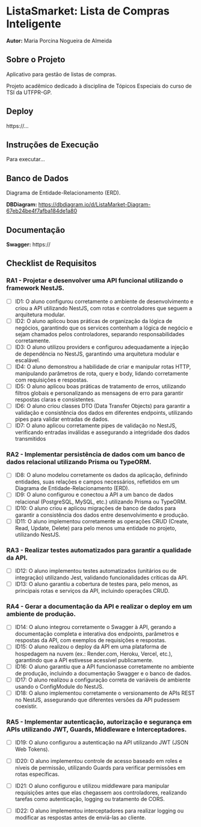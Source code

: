 # ListaSmarket: Lista de Compras Inteligente

**Autor:** Maria Porcina Nogueira de Almeida

## Sobre o Projeto

Aplicativo para gestão de listas de compras.

Projeto acadêmico dedicado à disciplina de Tópicos Especiais do curso de TSI da UTFPR-GP.

## Deploy

https://...

## Instruções de Execução

Para executar...

## Banco de Dados

Diagrama de Entidade-Relacionamento (ERD).

**DBDiagram:** https://dbdiagram.io/d/ListaMarket-Diagram-67eb24be4f7afba184de1a80

## Documentação

**Swagger:** https://

## Checklist de Requisitos

### RA1 - Projetar e desenvolver uma API funcional utilizando o framework NestJS.

 - [ ] ID1: O aluno configurou corretamente o ambiente de desenvolvimento e criou a API utilizando NestJS, com rotas e controladores que seguem a arquitetura modular.
 - [ ] ID2: O aluno aplicou boas práticas de organização da lógica de negócios, garantindo que os services contenham a lógica de negócio e sejam chamados pelos controladores, separando responsabilidades corretamente.
 - [ ] ID3: O aluno utilizou providers e configurou adequadamente a injeção de dependência no NestJS, garantindo uma arquitetura modular e escalável.
 - [ ] ID4: O aluno demonstrou a habilidade de criar e manipular rotas HTTP, manipulando parâmetros de rota, query e body, lidando corretamente com requisições e respostas.
 - [ ] ID5: O aluno aplicou boas práticas de tratamento de erros, utilizando filtros globais e personalizando as mensagens de erro para garantir respostas claras e consistentes.
 - [ ] ID6: O aluno criou classes DTO (Data Transfer Objects) para garantir a validação e consistência dos dados em diferentes endpoints, utilizando pipes para validar entradas de dados.
 - [ ] ID7: O aluno aplicou corretamente pipes de validação no NestJS, verificando entradas inválidas e assegurando a integridade dos dados transmitidos

### RA2 - Implementar persistência de dados com um banco de dados relacional utilizando Prisma ou TypeORM.

 - [ ] ID8: O aluno modelou corretamente os dados da aplicação, definindo entidades, suas relações e campos necessários, refletidos em um Diagrama de Entidade-Relacionamento (ERD).
 - [ ] ID9: O aluno configurou e conectou a API a um banco de dados relacional (PostgreSQL, MySQL, etc.) utilizando Prisma ou TypeORM.
 - [ ] ID10: O aluno criou e aplicou migrações de banco de dados para garantir a consistência dos dados entre desenvolvimento e produção.
 - [ ] ID11: O aluno implementou corretamente as operações CRUD (Create, Read, Update, Delete) para pelo menos uma entidade no projeto, utilizando NestJS.

### RA3 - Realizar testes automatizados para garantir a qualidade da API.

 - [ ] ID12: O aluno implementou testes automatizados (unitários ou de integração) utilizando Jest, validando funcionalidades críticas da API.
 - [ ] ID13: O aluno garantiu a cobertura de testes para, pelo menos, as principais rotas e serviços da API, incluindo operações CRUD.
 
### RA4 - Gerar a documentação da API e realizar o deploy em um ambiente de produção.
 
 - [ ] ID14: O aluno integrou corretamente o Swagger à API, gerando a documentação completa e interativa dos endpoints, parâmetros e respostas da API, com exemplos de requisições e respostas.
 - [ ] ID15: O aluno realizou o deploy da API em uma plataforma de hospedagem na nuvem (ex.: Render.com, Heroku, Vercel, etc.), garantindo que a API estivesse acessível publicamente.
 - [ ] ID16: O aluno garantiu que a API funcionasse corretamente no ambiente de produção, incluindo a documentação Swagger e o banco de dados.
 - [ ] ID17: O aluno realizou a configuração correta de variáveis de ambiente usando o ConfigModule do NestJS.
 - [ ] ID18: O aluno implementou corretamente o versionamento de APIs REST no NestJS, assegurando que diferentes versões da API pudessem coexistir.
 
### RA5 - Implementar autenticação, autorização e segurança em APIs utilizando JWT, Guards, Middleware e Interceptadores.
 
 - [ ] ID19: O aluno configurou a autenticação na API utilizando JWT (JSON Web Tokens).
 - [ ] ID20: O aluno implementou controle de acesso baseado em roles e níveis de permissão, utilizando Guards para verificar permissões em rotas específicas.
 - [ ] ID21: O aluno configurou e utilizou middleware para manipular requisições antes que elas chegassem aos controladores, realizando tarefas como autenticação, logging ou tratamento de CORS.
 - [ ] ID22: O aluno implementou interceptadores para realizar logging ou modificar as respostas antes de enviá-las ao cliente.

